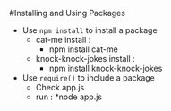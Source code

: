 #Installing and Using Packages
* Use `npm install` to install a package
	* cat-me install : 
		* npm install cat-me
	* knock-knock-jokes install :
		* npm install knock-knock-jokes
* Use `require()` to include a package
	* Check app.js 
	* run :
		*node app.js